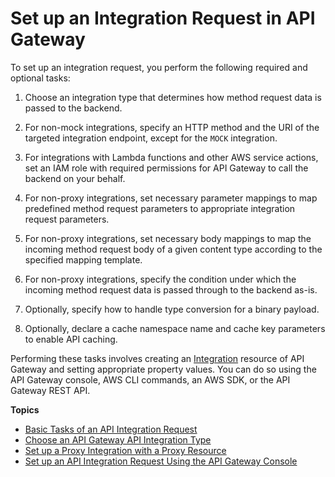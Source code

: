 # Set up an Integration Request in API Gateway<a name="api-gateway-integration-settings-integration-request"></a>

To set up an integration request, you perform the following required and optional tasks:

1.  Choose an integration type that determines how method request data is passed to the backend\.

1.  For non\-mock integrations, specify an HTTP method and the URI of the targeted integration endpoint, except for the `MOCK` integration\.

1.  For integrations with Lambda functions and other AWS service actions, set an IAM role with required permissions for API Gateway to call the backend on your behalf\.

1.  For non\-proxy integrations, set necessary parameter mappings to map predefined method request parameters to appropriate integration request parameters\.

1.  For non\-proxy integrations, set necessary body mappings to map the incoming method request body of a given content type according to the specified mapping template\.

1.  For non\-proxy integrations, specify the condition under which the incoming method request data is passed through to the backend as\-is\. 

1.  Optionally, specify how to handle type conversion for a binary payload\.

1.  Optionally, declare a cache namespace name and cache key parameters to enable API caching\. 

 Performing these tasks involves creating an [Integration](https://docs.aws.amazon.com/apigateway/api-reference/resource/integration/) resource of API Gateway and setting appropriate property values\. You can do so using the API Gateway console, AWS CLI commands, an AWS SDK, or the API Gateway REST API\. 

**Topics**
+ [Basic Tasks of an API Integration Request](integration-request-basic-setup.md)
+ [Choose an API Gateway API Integration Type](api-gateway-api-integration-types.md)
+ [Set up a Proxy Integration with a Proxy Resource](api-gateway-set-up-simple-proxy.md)
+ [Set up an API Integration Request Using the API Gateway Console](how-to-method-settings-console.md)